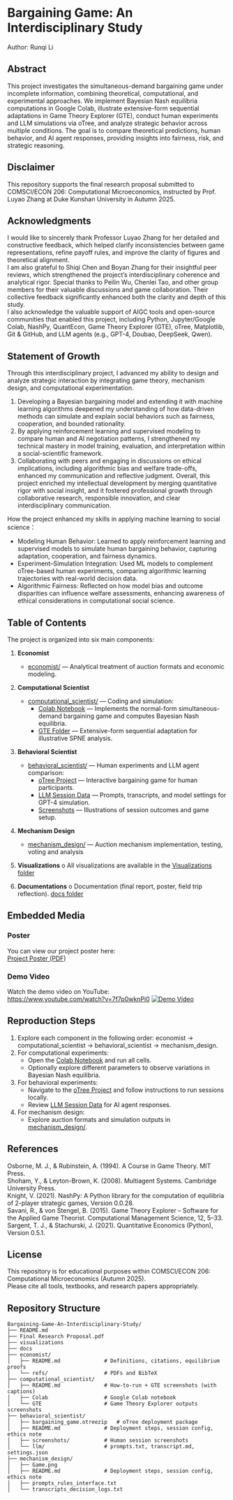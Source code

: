 # Bargaining Game: An Interdisciplinary Study
 Author: Runqi Li

## Abstract
This project investigates the simultaneous-demand bargaining game under incomplete information, combining theoretical, computational, and experimental approaches. We implement Bayesian Nash equilibria computations in Google Colab, illustrate extensive-form sequential adaptations in Game Theory Explorer (GTE), conduct human experiments and LLM simulations via oTree, and analyze strategic behavior across multiple conditions. The goal is to compare theoretical predictions, human behavior, and AI agent responses, providing insights into fairness, risk, and strategic reasoning.

## Disclaimer
This repository supports the final research proposal submitted to COMSCI/ECON 206: Computational Microeconomics, instructed by Prof. Luyao Zhang at Duke Kunshan University in Autumn 2025.

## Acknowledgments
I would like to sincerely thank Professor Luyao Zhang for her detailed and constructive feedback, which helped clarify inconsistencies between game representations, refine payoff rules, and improve the clarity of figures and theoretical alignment. <br>
I am also grateful to Shiqi Chen and Boyan Zhang for their insightful peer reviews, which strengthened the project’s interdisciplinary coherence and analytical rigor. Special thanks to Peilin Wu, Chenlei Tao, and other group members for their valuable discussions and game collaboration. Their collective feedback significantly enhanced both the clarity and depth of this study. <br>
I also acknowledge the valuable support of AIGC tools and open-source communities that enabled this project, including Python, Jupyter/Google Colab, NashPy, QuantEcon, Game Theory Explorer (GTE), oTree, Matplotlib, Git & GitHub, and LLM agents (e.g., GPT-4, Doubao, DeepSeek, Qwen).

## Statement of Growth
Through this interdisciplinary project, I advanced my ability to design and analyze strategic interaction by integrating game theory, mechanism design, and computational experimentation. <br>
1) Developing a Bayesian bargaining model and extending it with machine learning algorithms deepened my understanding of how data-driven methods can simulate and explain social behaviors such as fairness, cooperation, and bounded rationality. 
2) By applying reinforcement learning and supervised modeling to compare human and AI negotiation patterns, I strengthened my technical mastery in model training, evaluation, and interpretation within a social-scientific framework.  <br>
3) Collaborating with peers and engaging in discussions on ethical implications, including algorithmic bias and welfare trade-offs, enhanced my communication and reflective judgment. Overall, this project enriched my intellectual development by merging quantitative rigor with social insight, and it fostered professional growth through collaborative research, responsible innovation, and clear interdisciplinary communication. <br>

How the project enhanced my skills in applying machine learning to social science：
   - Modeling Human Behavior: Learned to apply reinforcement learning and supervised models to simulate human bargaining behavior, capturing adaptation, cooperation, and fairness dynamics. <br>
   - Experiment–Simulation Integration: Used ML models to complement oTree-based human experiments, comparing algorithmic learning trajectories with real-world decision data. <br>
   - Algorithmic Fairness: Reflected on how model bias and outcome disparities can influence welfare assessments, enhancing awareness of ethical considerations in computational social science.


## Table of Contents
The project is organized into six main components:

1. **Economist**
   - [economist/](economist/) — Analytical treatment of auction formats and economic modeling.

2. **Computational Scientist**
   - [computational_scientist/](computational_scientist/) — Coding and simulation:
     - [Colab Notebook](computational_scientist/Colab/) — Implements the normal-form simultaneous-demand bargaining game and computes Bayesian Nash equilibria.
     - [GTE Folder](computational_scientist/GTE/) — Extensive-form sequential adaptation for illustrative SPNE analysis.

3. **Behavioral Scientist**
   - [behavioral_scientist/](behavioral_scientist/) — Human experiments and LLM agent comparison:
     - [oTree Project](behavioral_scientist/otree_app/) — Interactive bargaining game for human participants.
     - [LLM Session Data](behavioral_scientist/llm/) — Prompts, transcripts, and model settings for GPT-4 simulation.
     - [Screenshots](behavioral_scientist/screenshots/) — Illustrations of session outcomes and game setup.

4. **Mechanism Design**
   - [mechanism_design/](mechanism_design/) — Auction mechanism implementation, testing, voting and analysis


5. **Visualizations**
o All visualizations are available in the [Visualizations folder](visualizations/)

6. **Documentations**
o Documentation (final report, poster, field trip reflection). [docs folder](docs/)

## Embedded Media
### Poster
You can view our project poster here:  
[Project Poster (PDF)](docs/Poster.pdf)  
### Demo Video
Watch the demo video on YouTube:  
https://www.youtube.com/watch?v=7f7p0wknPi0
[![Demo Video](https://img.youtube.com/vi/7f7p0wknPi/0.jpg)](https://www.youtube.com/watch?v=7f7p0wknPi)


## Reproduction Steps

1. Explore each component in the following order: economist → computational_scientist → behavioral_scientist → mechanism_design.
2. For computational experiments:
   - Open the [Colab Notebook](computational_scientist/Colab/ProblemSet1_2a.ipynb) and run all cells.
   - Optionally explore different parameters to observe variations in Bayesian Nash equilibria.
3. For behavioral experiments:
   - Navigate to the [oTree Project](behavioral_scientist/otree_app/) and follow instructions to run sessions locally.
   - Review [LLM Session Data](behavioral_scientist/llm/) for AI agent responses.
4. For mechanism design:
   - Explore auction formats and simulation outputs in [mechanism_design/](mechanism_design/).

## References

Osborne, M. J., & Rubinstein, A. (1994). A Course in Game Theory. MIT Press.  <br>
Shoham, Y., & Leyton-Brown, K. (2008). Multiagent Systems. Cambridge University Press.  <br>
Knight, V. (2021). NashPy: A Python library for the computation of equilibria of 2-player strategic games, Version 0.0.28.  <br>
Savani, R., & von Stengel, B. (2015). Game Theory Explorer – Software for the Applied Game Theorist. Computational Management Science, 12, 5–33.  <br>
Sargent, T. J., & Stachurski, J. (2021). Quantitative Economics (Python), Version 0.5.1.  <br>


## License
This repository is for educational purposes within COMSCI/ECON 206: Computational Microeconomics (Autumn 2025). <br>
Please cite all tools, textbooks, and research papers appropriately.


## Repository Structure

```text
Bargaining-Game-An-Interdisciplinary-Study/
├── README.md
├── Final Research Proposal.pdf
├── visualizations
├── docs
├── economist/
│   ├── README.md              # Definitions, citations, equilibrium proofs
│   └── refs/                  # PDFs and BibTeX
├── computational_scientist/
│   ├── README.md              # How-to-run + GTE screenshots (with captions)
│   ├── Colab                  # Google Colab notebook
│   └── GTE                    # Game Theory Explorer outputs screenshots
├── behavioral_scientist/
│   ├── bargaining_game.otreezip   # oTree deployment package
│   ├── README.md              # Deployment steps, session config, ethics note
│   ├── screenshots/           # Human session screenshots
│   └── llm/                   # prompts.txt, transcript.md, settings.json
├── mechanism_design/
│   ├── Game.png
│   ├── README.md              # Deployment steps, session config, ethics note
│   ├── prompts_rules_interface.txt
│   └── transcripts_decision_logs.txt
              



